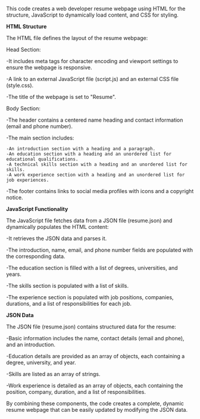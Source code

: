 This code creates a web developer resume webpage using HTML for the structure, JavaScript to dynamically load content, and CSS for styling.

**HTML Structure**

The HTML file defines the layout of the resume webpage:

Head Section:

-It includes meta tags for character encoding and viewport settings to ensure the webpage is responsive.

-A link to an external JavaScript file (script.js) and an external CSS file (style.css).

-The title of the webpage is set to "Resume".

Body Section:

-The header contains a centered name heading and contact information (email and phone number).

-The main section includes:

    -An introduction section with a heading and a paragraph.
    -An education section with a heading and an unordered list for educational qualifications.
    -A technical skills section with a heading and an unordered list for skills.
    -A work experience section with a heading and an unordered list for job experiences.

-The footer contains links to social media profiles with icons and a copyright notice.

**JavaScript Functionality**

The JavaScript file fetches data from a JSON file (resume.json) and dynamically populates the HTML content:

-It retrieves the JSON data and parses it.

-The introduction, name, email, and phone number fields are populated with the corresponding data.

-The education section is filled with a list of degrees, universities, and years.

-The skills section is populated with a list of skills.

-The experience section is populated with job positions, companies, durations, and a list of responsibilities for each job.

**JSON Data**

The JSON file (resume.json) contains structured data for the resume:

-Basic information includes the name, contact details (email and phone), and an introduction.

-Education details are provided as an array of objects, each containing a degree, university, and year.

-Skills are listed as an array of strings.

-Work experience is detailed as an array of objects, each containing the position, company, duration, and a list of responsibilities.

By combining these components, the code creates a complete, dynamic resume webpage that can be easily updated by modifying the JSON data.
